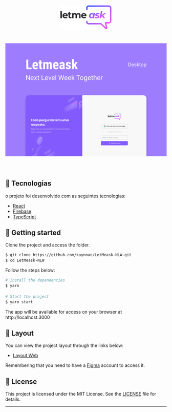<p align="center">
  <img alt="Letmeask" src="./github/logo.svg" width="160px">
</p>

<h1 align="center">
    <img alt="Letmeask" title="Letmeask" src="./github/cover.svg" />
</h1>

<br>

## 🧪 Tecnologias

o projeto foi desenvolvido com as seguintes tecnologias:

- [React](https://reactjs.org)
- [Firebase](https://firebase.google.com/)
- [TypeScript](https://www.typescriptlang.org/)

## 🚀 Getting started

Clone the project and access the folder.

```bash
$ git clone https://github.com/kaynnan/LetMeask-NLW.git
$ cd LetMeask-NLW
```

Follow the steps below:
```bash
# Install the dependencies
$ yarn

# Start the project
$ yarn start
```
The app will be available for access on your browser at http://localhost:3000

## 🔖 Layout

You can view the project layout through the links below:

- [Layout Web](https://www.figma.com/file/u0BQK8rCf2KgzcukdRRCWh/Letmeask/duplicate) 

Remembering that you need to have a [Figma](http://figma.com/) account to access it.

## 📝 License

This project is licensed under the MIT License. See the [LICENSE](LICENSE.md) file for details.


---
